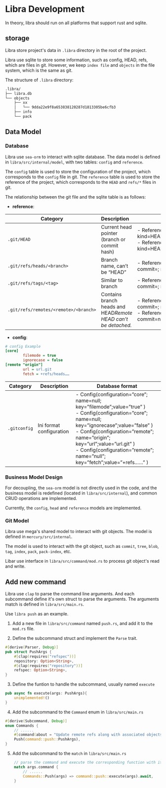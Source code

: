 # Libra Development

In theory, libra should run on all platforms that support rust and sqlite.

## storage

Libra store project's data in `.libra` directory in the root of the project.

Libra use sqlite to store some information, such as config, HEAD, refs, which are files in git. However, we keep `index file` and `objects` in the file system, which is the same as git.

The structure of `.libra` directory:

```bash
.libra/
├── libra.db
└── objects
    ├── xx
    │   └── 9dda22e9f8a653838120287d1813305be6cfb3
    ├── info
    └── pack
```

## Data Model

### Database

Libra use `sea-orm` to interact with sqlite database. The data model is defined in `libra/src/internal/model`, with two tables: `config` and `reference`.

The `config` table is used to store the configuration of the project, which corresponds to the `config` file in git. The `reference` table is used to store the reference of the project, which corresponds to the `HEAD` and `refs/*` files in git.

The relationship between the git file and the sqlite table is as follows:

-   **reference**:

| Category                              | Description                                                    | Database format                                                                                                                                         |
| ------------------------------------- | :------------------------------------------------------------- | ------------------------------------------------------------------------------------------------------------------------------------------------------- |
| `.git/HEAD `                          | Current head pointer (branch or commit hash)                   | - Reference(name=<branch>; kind=HEAD;commit=null;remote=null) <br />- Reference(name=null; kind=HEAD;commit=<commit hash>;remote=null)                  |
| `.git/refs/heads/<branch>`            | Branch name, can’t be “HEAD”                                   | - Reference(name=<branch>, kind=Branch; commit=<commit hash>; remote=null)                                                                              |
| `.git/refs/tags/<tag> `               | Similar to branch                                              | - Reference(name=<tag>, kind=Tag; commit=<commit hash>; remote=null)                                                                                    |
| `.git/refs/remotes/<remote>/<branch>` | Contains branch heads and HEAD*Remote HEAD can’t be detached.* | - Reference(name=<branch>, kind=Branch; commit=<commit hash>; remote=<remote>)<br />- Reference(name=<branch>; type=HEAD; commit=null; remote=<remote>) |

-   **config**:

```ini
# config Example
[core]
        filemode = true
        ignorecase = false
[remote "origin"]
        url = url.git
        fetch = +refs/heads……
```

| Category     | Description              | Database format                                                                                                                                                                                                                                                                                                            |
| ------------ | ------------------------ | -------------------------------------------------------------------------------------------------------------------------------------------------------------------------------------------------------------------------------------------------------------------------------------------------------------------------- |
| `.gitconfig` | Ini format configuration | - Config(configuration=”core”; name=null; key=”filemode”;value=”true” )<br />- Config(configuration=”core”; name=null; key=”ignorecase”;value=”false” ) <br />- Config(configuration=”remote”; name=”origin”; key=”url”;value=”url.git” )<br />- Config(configuration=”remote”; name=”null”; key=”fetch”;value=”+refs……” ) |

### Business Model Design

For decoupling, the `sea-orm` model is not directly used in the code, and the business model is redefined (located in `libra/src/internal`), and common CRUD operations are implemented.

Currently, the `config`, `head` and `reference` models are implemented.

### Git Model

Libra use mega's shared model to interact with git objects. The model is defined in `mercury/src/internal`.

The model is used to interact with the git object, such as `commit`, `tree`, `blob`, `tag`, `index`, `pack`, `pack-index`, etc.

Libar use interface in `libra/src/command/mod.rs` to process git object's read and write.

## Add new command

Libra use `clap` to parse the command line arguments. And each subcommand define it's own struct to parse the arguments. The arguments match is defined in `libra/src/main.rs`.

Use `libra push` as an example.

1. Add a new file in `libra/src/command` named `push.rs`, and add it to the `mod.rs` file.

2. Define the subcommand struct and implement the `Parse` trait.

```rust
#[derive(Parser, Debug)]
pub struct PushArgs {
    #[clap(requires("refspec"))]
    repository: Option<String>,
    #[clap(requires("repository"))]
    refspec: Option<String>,
}
```

3. Define the funtion to handle the subcommand, usually named `execute`

```rust
pub async fn execute(args: PushArgs){
    unimplemented!()
}
```

4. Add the subcommand to the `Command` enum in `libra/src/main.rs`

```rust
#[derive(Subcommand, Debug)]
enum Commands {
    // ......
    #[command(about = "Update remote refs along with associated objects")]
    Push(command::push::PushArgs),
}
```

5. Add the subcommand to the `match` in `libra/src/main.rs`

```rust
    // parse the command and execute the corresponding function with it's args
    match args.command {
        // ......
        Commands::Push(args) => command::push::execute(args).await,
    }
```
